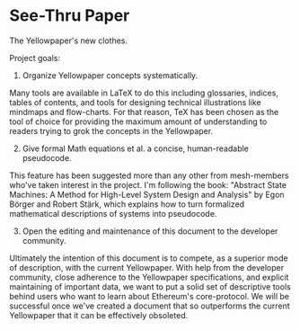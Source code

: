 # See-Thru Paper
The Yellowpaper's new clothes.

Project goals:

1. Organize Yellowpaper concepts systematically.

Many tools are available in LaTeX to do this including glossaries, indices, tables of contents, and tools for designing technical illustrations like mindmaps and flow-charts. For that reason, TeX has been chosen as the tool of choice for providing the maximum amount of understanding to readers trying to grok the concepts in the Yellowpaper.

2. Give formal Math equations et al. a concise, human-readable pseudocode.

This feature has been suggested more than any other from mesh-members who've taken interest in the project. I'm following the book:
"Abstract State Machines:
A Method for High-Level System Design and Analysis"
by Egon Börger and Robert Stärk,
which explains how to turn formalized mathematical descriptions of systems into pseudocode.

3. Open the editing and maintenance of this document to the developer community.

Ultimately the intention of this document is to compete, as a superior mode of description, with the current Yellowpaper. With help from the developer community, close adherence to the Yellowpaper specifications, and explicit maintaining of important data, we want to put a solid set of descriptive tools behind users who want to learn about Ethereum's core-protocol. We will be successful once we've created a document that so outperforms the current Yellowpaper that it can be effectively obsoleted.
